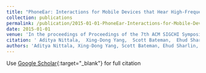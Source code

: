 ```yaml
---
title: "PhoneEar: Interactions for Mobile Devices that Hear High-Frequency Sound-Encoded Data"
collection: publications
permalink: /publication/2015-01-01-PhoneEar-Interactions-for-Mobile-Devices-that-Hear-High-Frequency-Sound-Encoded-Data
date: 2015-01-01
venue: 'In the proceedings of Proceedings of the 7th ACM SIGCHI Symposium on Engineering Interactive Computing Systems (EICS &apos;15)'
citation: ' Aditya Nittala,  Xing-Dong Yang,  Scott Bateman,  Ehud Sharlin,  Saul Greenberg, &quot;PhoneEar: Interactions for Mobile Devices that Hear High-Frequency Sound-Encoded Data.&quot; In the proceedings of Proceedings of the 7th ACM SIGCHI Symposium on Engineering Interactive Computing Systems (EICS &amp;apos;15), 2015.'
authors: 'Aditya Nittala, Xing-Dong Yang, Scott Bateman, Ehud Sharlin, Saul Greenberg'
---
```

Use [Google Scholar](https://scholar.google.com/scholar?q=PhoneEar:+Interactions+for+Mobile+Devices+that+Hear+High+Frequency+Sound+Encoded+Data){:target="_blank"} for full citation